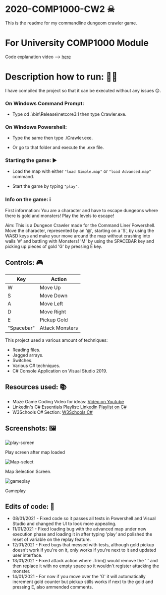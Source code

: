 # 2020-COMP1000-CW2 ☠

This is the readme for my commandline dungeom crawler game. 

# For University COMP1000 Module

Code explanation video --> [here](https://youtu.be/s-HPMGwV-Es)

# Description how to run: 🏃‍♂️

I have compiled the project so that it can be executed without any issues 😊.

### On Windows Command Prompt:

* Type cd .\bin\Release\netcore3.1 then type Crawler.exe.

### On Windows Powershell:

* Type the same then type .\Crawler.exe.

* Or go to that folder and execute the .exe file.

### Starting the game: ▶

* Load the map with either `"load Simple.map"` or `"load Advanced.map"` command.

* Start the game by typing `"play"`.

### Info on the game: ℹ

First information: You are a character and have to escape dungeons where there is gold and monsters! Play the levels to escape!

Aim: This is a Dungeon Crawler made for the Command Line/ Powershell. Move the character, represented by an '@', starting on a 'S', by using the WASD keys and make your move around the map without crashing into walls '#' and battling with Monsters! 'M' by using the SPACEBAR key and picking up pieces of gold 'G' by pressing E key.

## Controls: 🎮

| Key | Action |
| --- | ------ |
|  W  | Move Up |
|  S  | Move Down |
|  A  | Move Left |
|  D  | Move Right |
|  E  |Pickup Gold |
| "Spacebar" | Attack Monsters |

This project used a various amount of techniques:

* Reading files.
* Jagged arrays.
* Switches.
* Various C# techniques.
* C# Console Application on Visual Studio 2019.

## Resources used: 📚

* Maze Game Coding Video for ideas: [Video on Youtube](https://www.youtube.com/watch?v=T0MpWTbwseg)
* Linkedin's C# Essentials Playlist: [Linkedin Playlist on C#](https://www.linkedin.com/learning/c-sharp-essential-training-1-syntax-and-object-oriented-programming/working-with-constants-and-enumerators?u=26140778)
* W3Schools C# Section: [W3Schools C#](https://www.w3schools.com/cs/default.asp)

## Screenshots: 🖼

![play-screen](https://user-images.githubusercontent.com/72020025/109822983-67b2a480-7c2f-11eb-9ba1-d287bbe3219e.PNG)

Play screen after map loaded

![Map-select](https://user-images.githubusercontent.com/72020025/109822988-684b3b00-7c2f-11eb-9e0d-4fb1be926862.PNG)

Map Selection Screen.

![gameplay](https://user-images.githubusercontent.com/72020025/109822990-684b3b00-7c2f-11eb-8780-d249a344b947.PNG)

Gameplay

## Edits of code: 📓

* 08/01/2021 - Fixed code so it passes all tests in Powershell and Visual Studio and changed the UI to look more appealing.
* 11/01/2021 - Fixed loading bug with the advanced map under new execution phase and loading it in after typing 'play' and polished the reset of variable on the replay feature.
* 12/01/2021 - Fixed bugs that messed with tests, although gold pickup doesn't work if you're on it, only works if you're next to it and updated user interface.
* 13/01/2021 - Fixed attack action where .Trim() would remove the ' ' and then replace it with no empty space so it wouldn't register attacking the monster.
* 14/01/2021 - For now if you move over the 'G' it will automatically increment gold counter but pickup stills works if next to the gold and pressing E, also ammended comments.
